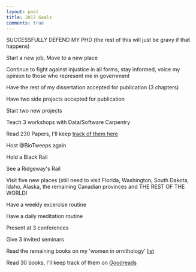 ```yaml
---
layout: post
title: 2017 Goals
comments: true
---
```


SUCCESSFULLY DEFEND MY PHD (the rest of this will just be gravy if that happens)

Start a new job, Move to a new place

Continue to fight against injustice in all forms, stay informed, voice my opinion to those who represent me in government

Have the rest of my dissertation accepted for publication (3 chapters)

Have two side projects accepted for publication

Start two new projects

Teach 3 workshops with Data/Software Carpentry

Read 230 Papers, I'll keep [track of them here](https://docs.google.com/spreadsheets/d/1deAAmuKwpLOiEIbG4QLCDiQW2cuPj7XRX9CRdf1VN-U/edit?usp=sharing)

Host @BioTweeps again

Hold a Black Rail

See a Ridgeway's Rail

Visit five new places (still need to visit Florida, Washington, South Dakota, Idaho, Alaska, the remaining Canadian provinces and THE REST OF THE WORLD)

Have a weekly excercise routine

Have a daily meditation routine

Present at 3 conferences

Give 3 invited seminars

Read the remaining books on my 'women in ornithology' [list](https://www.goodreads.com/review/list/42306667?shelf=women-in-ornithology)

Read 30 books, I'll keep track of them on [Goodreads](https://www.goodreads.com/user/show/42306667-auriel-fournier)
